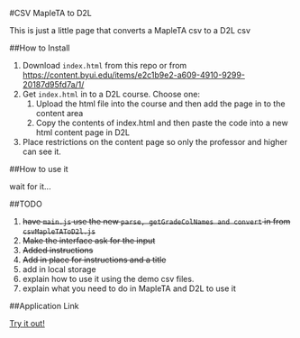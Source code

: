 #CSV MapleTA to D2L

This is just a little page that converts a MapleTA csv to a D2L csv

##How to Install

1. Download `index.html` from this repo or from https://content.byui.edu/items/e2c1b9e2-a609-4910-9299-20187d95fd7a/1/
1. Get `index.html` in to a D2L course. Choose one:
   1. Upload the html file into the course and then add the page in to the content area
   1. Copy the contents of index.html and then paste the code into a new html content page in D2L
1. Place restrictions on the content page so only the professor and higher can see it.

##How to use it

wait for it...

##TODO

1. ~~have `main.js` use the new `parse, getGradeColNames and convert` in from `csvMapleTAToD2l.js`~~
1. ~~Make the interface ask for the input~~
1. ~~Added instructions~~
1. ~~Add in place for instructions and a title~~
1. add in local storage
1. explain how to use it using the demo csv files.
1. explain what you need to do in MapleTA and D2L to use it

##Application Link

<a href="https://content.byui.edu/integ/gen/c9cf10db-ba9e-4cd4-a0bf-8bce9f89dd16/0/csv-mapleta-to-d2l.zip/csv-mapleta-to-d2l/index.html">Try it out!</a>
